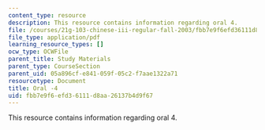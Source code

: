 ```yaml
---
content_type: resource
description: This resource contains information regarding oral 4.
file: /courses/21g-103-chinese-iii-regular-fall-2003/fbb7e9f6efd36111d8aa26137b4d9f67_MIT21G_103F03_oral_4.pdf
file_type: application/pdf
learning_resource_types: []
ocw_type: OCWFile
parent_title: Study Materials
parent_type: CourseSection
parent_uid: 05a896cf-e841-059f-05c2-f7aae1322a71
resourcetype: Document
title: Oral -4
uid: fbb7e9f6-efd3-6111-d8aa-26137b4d9f67
---
```

This resource contains information regarding oral 4.

